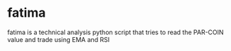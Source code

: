 # fatima
fatima is a technical analysis python script that tries to read the PAR-COIN value and trade using EMA and RSI
